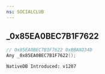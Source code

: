 ```yaml
---
ns: SOCIALCLUB
---
```

## _0x85EA0BEC7B1F7622

```c
// 0x85EA0BEC7B1F7622 0xBBA8D34D
Any _0x85EA0BEC7B1F7622();
```

```
NativeDB Introduced: v1207
```

